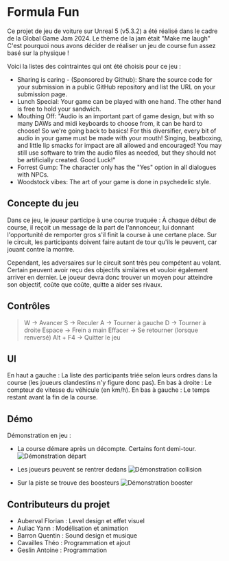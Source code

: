 # Formula Fun

Ce projet de jeu de voiture sur Unreal 5 (v5.3.2) a été réalisé dans le cadre de la Global Game Jam 2024. Le thème de la jam était "Make me laugh" C'est pourquoi nous avons décider de réaliser un jeu de course fun assez basé sur la physique ! 

Voici la listes des cointraintes qui ont été choisis pour ce jeu :
- Sharing is caring   - (Sponsored by Github): Share the source code for your submission in a public GitHub repository and list the URL on your submission page.
- Lunch Special: Your game can be played with one hand. The other hand is free to hold your sandwich.
- Mouthing Off: "Audio is an important part of game design, but with so many DAWs and midi keyboards to choose from, it can be hard to choose! So we're going back to basics! For this diversifier, every bit of audio in your game must be made with your mouth! Singing, beatboxing, and little lip smacks for impact are all allowed and encouraged! You may still use software to trim the audio files as needed, but they should not be artificially created. Good Luck!"
- Forrest Gump: The character only has the "Yes" option in all dialogues with NPCs.
- Woodstock vibes: The art of your game is done in psychedelic style.

## Concepte du jeu

Dans ce jeu, le joueur participe à une course truquée : 
À chaque début de course, il reçoit un message de la part de l'annonceur, lui donnant l'opportunité de remporter gros s'il finit la course à une certane place. Sur le circuit, les participants doivent faire autant de tour qu'ils le peuvent, car jouant contre la montre. 

Cependant, les adversaires sur le circuit sont très peu compétent au volant. Certain peuvent avoir reçu des objectifs similaires et vouloir également arriver en dernier. Le joueur devra donc trouver un moyen pour atteindre son objectif, coûte que coûte, quitte a aider ses rivaux.

## Contrôles

> W -> Avancer
> S -> Reculer
> A -> Tourner à gauche
> D -> Tourner à droite
> Espace -> Frein a main
> Effacer -> Se retourner (lorsque renversé)
> Alt + F4 -> Quitter le jeu


## UI
En haut a gauche : La liste des participants triée selon leurs ordres dans la course (les joueurs clandestins n'y figure donc pas).
En bas à droite : Le compteur de vitesse du véhicule (en km/h).
En bas à gauche : Le temps restant avant la fin de la course.

## Démo
Démonstration en jeu : 

- La course démare après un décompte. Certains font demi-tour.
![Démonstration départ](demo_depart.gif)

- Les joueurs peuvent se rentrer dedans
![Démonstration collision](demo_collision.gif)

- Sur la piste se trouve des boosteurs
![Démonstration booster](demo_booster.gif)

## Contributeurs du projet

- Auberval Florian : Level design et effet visuel
- Auliac Yann : Modélisation et animation
- Barron Quentin : Sound design et musique
- Cavailles Théo : Programmation et ajout
- Geslin Antoine : Programmation

